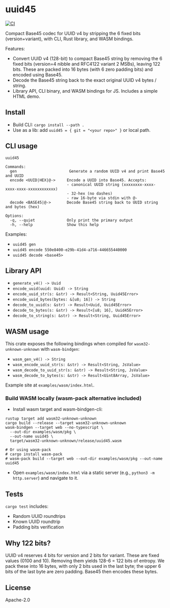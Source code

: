 # uuid45

[![CI](https://github.com/kookyleo/uuid4-base45/actions/workflows/ci.yml/badge.svg)](https://github.com/kookyleo/uuid4-base45/actions/workflows/ci.yml)

Compact Base45 codec for UUID v4 by stripping the 6 fixed bits (version+variant), with CLI, Rust library, and WASM bindings.

Features:
- Convert UUID v4 (128-bit) to compact Base45 string by removing the 6 fixed bits (version=4 nibble and RFC4122 variant 2 MSBs), leaving 122 bits. These are packed into 16 bytes (with 6 zero padding bits) and encoded using Base45.
- Decode the Base45 string back to the exact original UUID v4 bytes / string.
- Library API, CLI binary, and WASM bindings for JS. Includes a simple HTML demo.

## Install

- Build CLI: `cargo install --path .`
- Use as a lib: add `uuid45 = { git = "<your repo>" }` or local path.

## CLI usage

```
uuid45

Commands:
  gen                       Generate a random UUID v4 and print Base45 and UUID
  encode <UUID|HEX|@->     Encode a UUID into Base45. Accepts:
                           - canonical UUID string (xxxxxxxx-xxxx-xxxx-xxxx-xxxxxxxxxxxx)
                           - 32-hex (no dashes)
                           - raw 16-byte via stdin with @-
  decode <BASE45|@->       Decode Base45 string back to UUID string and bytes (hex)

Options:
  -q, --quiet              Only print the primary output
  -h, --help               Show this help
```

Examples:
- `uuid45 gen`
- `uuid45 encode 550e8400-e29b-41d4-a716-446655440000`
- `uuid45 decode <base45>`

## Library API

- `generate_v4() -> Uuid`
- `encode_uuid(uuid: Uuid) -> String`
- `encode_uuid_str(s: &str) -> Result<String, Uuid45Error>`
- `encode_uuid_bytes(bytes: &[u8; 16]) -> String`
- `decode_to_uuid(s: &str) -> Result<Uuid, Uuid45Error>`
- `decode_to_bytes(s: &str) -> Result<[u8; 16], Uuid45Error>`
- `decode_to_string(s: &str) -> Result<String, Uuid45Error>`

## WASM usage

This crate exposes the following bindings when compiled for `wasm32-unknown-unknown` with `wasm-bindgen`:
- `wasm_gen_v4() -> String`
- `wasm_encode_uuid_str(s: &str) -> Result<String, JsValue>`
- `wasm_decode_to_uuid_str(s: &str) -> Result<String, JsValue>`
- `wasm_decode_to_bytes(s: &str) -> Result<Uint8Array, JsValue>`

Example site at `examples/wasm/index.html`.

### Build WASM locally (wasm-pack alternative included)

- Install wasm target and wasm-bindgen-cli:

```
rustup target add wasm32-unknown-unknown
cargo build --release --target wasm32-unknown-unknown
wasm-bindgen --target web --no-typescript \
  --out-dir examples/wasm/pkg \
  --out-name uuid45 \
  target/wasm32-unknown-unknown/release/uuid45.wasm

# Or using wasm-pack
# cargo install wasm-pack
# wasm-pack build --target web --out-dir examples/wasm/pkg --out-name uuid45
```

- Open `examples/wasm/index.html` via a static server (e.g., `python3 -m http.server`) and navigate to it.

## Tests

`cargo test` includes:
- Random UUID roundtrips
- Known UUID roundtrip
- Padding bits verification

## Why 122 bits?

UUID v4 reserves 4 bits for version and 2 bits for variant. These are fixed values (0100 and 10). Removing them yields 128-6 = 122 bits of entropy. We pack these into 16 bytes, with only 2 bits used in the last byte; the upper 6 bits of the last byte are zero padding. Base45 then encodes these bytes.

## License

Apache-2.0
